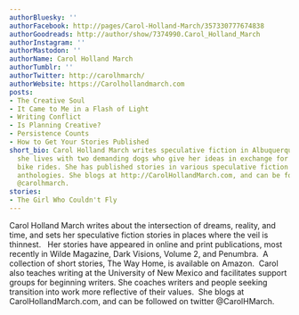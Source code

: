 ```yaml
---
authorBluesky: ''
authorFacebook: http://pages/Carol-Holland-March/357330777674838
authorGoodreads: http://author/show/7374990.Carol_Holland_March
authorInstagram: ''
authorMastodon: ''
authorName: Carol Holland March
authorTumblr: ''
authorTwitter: http://carolhmarch/
authorWebsite: https://Carolhollandmarch.com
posts:
- The Creative Soul
- It Came to Me in a Flash of Light
- Writing Conflict
- Is Planning Creative?
- Persistence Counts
- How to Get Your Stories Published
short_bio: Carol Holland March writes speculative fiction in Albuquerque, NM where
  she lives with two demanding dogs who give her ideas in exchange for treats and
  bike rides. She has published stories in various speculative fiction magazines and
  anthologies. She blogs at http://CarolHollandMarch.com, and can be followed on twitter
  @carolhmarch.
stories:
- The Girl Who Couldn't Fly
---
```


Carol Holland March writes about the intersection of dreams, reality, and time, and sets her speculative fiction stories in places where the veil is thinnest.   Her stories have appeared in online and print publications, most recently in Wilde Magazine, Dark Visions, Volume 2, and Penumbra.  A collection of short stories, The Way Home, is available on Amazon.  Carol also teaches writing at the University of New Mexico and facilitates support groups for beginning writers. She coaches writers and people seeking transition into work more reflective of their values.  She blogs at CarolHollandMarch.com, and can be followed on twitter @CarolHMarch.